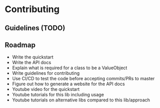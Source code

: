 # Contributing

## Guidelines (TODO)

## Roadmap

- Write the quickstart
- Write the API docs
- Explain what is required for a class to be a ValueObject
- Write guidelines for contributing
- Use CI/CD to test the code before accepting commits/PRs to master
- Figure out how to generate a website for the API docs
- Youtube video for the quickstart
- Youtube tutorials for this lib including usage
- Youtube tutorials on alternative libs compared to this lib/approach
